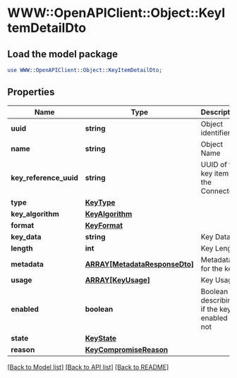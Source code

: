 # WWW::OpenAPIClient::Object::KeyItemDetailDto

## Load the model package
```perl
use WWW::OpenAPIClient::Object::KeyItemDetailDto;
```

## Properties
Name | Type | Description | Notes
------------ | ------------- | ------------- | -------------
**uuid** | **string** | Object identifier | 
**name** | **string** | Object Name | 
**key_reference_uuid** | **string** | UUID of the key item in the Connector | 
**type** | [**KeyType**](KeyType.md) |  | 
**key_algorithm** | [**KeyAlgorithm**](KeyAlgorithm.md) |  | 
**format** | [**KeyFormat**](KeyFormat.md) |  | [optional] 
**key_data** | **string** | Key Data | [optional] 
**length** | **int** | Key Length | [optional] 
**metadata** | [**ARRAY[MetadataResponseDto]**](MetadataResponseDto.md) | Metadata for the key | [optional] 
**usage** | [**ARRAY[KeyUsage]**](KeyUsage.md) | Key Usages | 
**enabled** | **boolean** | Boolean describing if the key is enabled or not | 
**state** | [**KeyState**](KeyState.md) |  | 
**reason** | [**KeyCompromiseReason**](KeyCompromiseReason.md) |  | [optional] 

[[Back to Model list]](../README.md#documentation-for-models) [[Back to API list]](../README.md#documentation-for-api-endpoints) [[Back to README]](../README.md)


